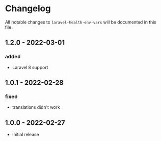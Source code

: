 # Changelog

All notable changes to `laravel-health-env-vars` will be documented in this file.

## 1.2.0 - 2022-03-01

### added

- Laravel 8 support

## 1.0.1 - 2022-02-28

### fixed

- translations didn't work

## 1.0.0 - 2022-02-27

- initial release
